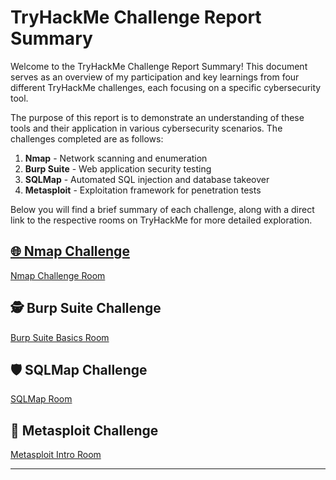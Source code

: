 # TryHackMe Challenge Report Summary

Welcome to the TryHackMe Challenge Report Summary! This document serves as an overview of my participation and key learnings from four different TryHackMe challenges, each focusing on a specific cybersecurity tool.

The purpose of this report is to demonstrate an understanding of these tools and their application in various cybersecurity scenarios. The challenges completed are as follows:

1. **Nmap** - Network scanning and enumeration
2. **Burp Suite** - Web application security testing
3. **SQLMap** - Automated SQL injection and database takeover
4. **Metasploit** - Exploitation framework for penetration tests

Below you will find a brief summary of each challenge, along with a direct link to the respective rooms on TryHackMe for more detailed exploration.

## [🌐 Nmap Challenge](https://github.com/ThePepsy/Securite_des_SI/blob/main/Report.md#-nmap-challenge)
[Nmap Challenge Room](https://tryhackme.com/room/furthernmap)


## 🕵️ Burp Suite Challenge
[Burp Suite Basics Room](https://tryhackme.com/room/burpsuitebasics)


## 🛡️ SQLMap Challenge
[SQLMap Room](https://tryhackme.com/room/sqlmap)


## 🎯 Metasploit Challenge
[Metasploit Intro Room](https://tryhackme.com/room/metasploitintro)


---
